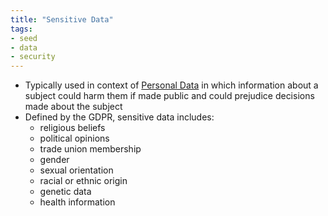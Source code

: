 ```yaml
---
title: "Sensitive Data"
tags:
- seed
- data
- security
---
```


- Typically used in context of [Personal Data](notes/Personal%20Data.md) in which information about a subject could harm them if made public and could prejudice decisions made about the subject
- Defined by the GDPR, sensitive data includes:
	- religious beliefs
	- political opinions
	- trade union membership
	- gender
	- sexual orientation
	- racial or ethnic origin
	- genetic data
	- health information